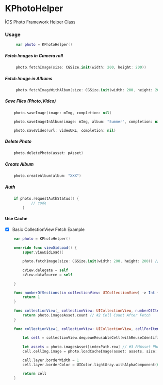 # KPhotoHelper
İOS Photo Framework Helper Class

### Usage

```Swift
     var photo = KPhotoHelper()
```

##### Fetch Images in Camera roll

```Swift
     photo.fetchImage(size: CGSize.init(width: 200, height: 200))
```

##### Fetch Image in Albums

```Swift
     photo.fetchImageWithAlbum(size: CGSize.init(width: 200, height: 200), album: "Summer")
```

##### Save Files (Photo,Video)

```Swift
    photo.saveImage(image: mImg, completion: nil)  
```

```Swift
    photo.saveImageInAlbum(image: mImg, album: "Summer", completion: nil)
```

```Swift
    photo.saveVideo(url: videoURL, completion: nil)
```

##### Delete Photo

```Swift
    photo.deletePhoto(asset: pAsset)
```

##### Create Album

```Swift
    photo.createAlbum(album: "XXX")
```

##### Auth

```Swift
    if photo.requestAuthStatus() {
            // code
        }
```

#### Use Cache

- [X] Basic CollectionView Fetch Example

```Swift
    var photo = KPhotoHelper()
   
    override func viewDidLoad() {
        super.viewDidLoad()
 
        photo.fetchImage(size: CGSize.init(width: 200, height: 200)) // #1 Fetch
       
        cView.delegate = self
        cView.dataSource = self
        
    }

    func numberOfSections(in collectionView: UICollectionView) -> Int {
        return 1
    }
    
    func collectionView(_ collectionView: UICollectionView, numberOfItemsInSection section: Int) -> Int {
        return photo.imagesAsset.count // #2 Cell Count After Fetch
    }
    
    func collectionView(_ collectionView: UICollectionView, cellForItemAt indexPath: IndexPath) -> UICollectionViewCell {
        
        let cell = collectionView.dequeueReusableCell(withReuseIdentifier: "myCell", for: indexPath) as! PCell
        
        let assets = photo.imagesAsset[indexPath.row] // #3 PHAsset Photos
        cell.cellImg.image = photo.loadCacheImage(asset: assets, size: CGSize(width: 200, height: 200)) // ##4 Load Cache

        cell.layer.borderWidth = 1
        cell.layer.borderColor = UIColor.lightGray.withAlphaComponent(0.3).cgColor
        
        return cell
    }
```


